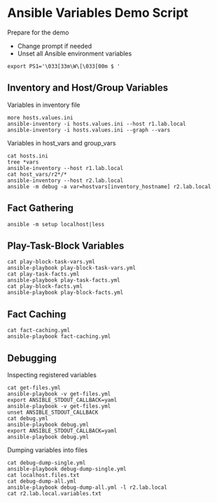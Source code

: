 # Ansible Variables Demo Script

Prepare for the demo

* Change prompt if needed
* Unset all Ansible environment variables

```
export PS1='\033[33m\W\[\033[00m $ '
```

## Inventory and Host/Group Variables

Variables in inventory file

```
more hosts.values.ini
ansible-inventory -i hosts.values.ini --host r1.lab.local
ansible-inventory -i hosts.values.ini --graph --vars
```

Variables in host_vars and group_vars

```
cat hosts.ini
tree *vars 
ansible-inventory --host r1.lab.local
cat host_vars/r2*/*
ansible-inventory --host r2.lab.local
ansible -m debug -a var=hostvars[inventory_hostname] r2.lab.local
```

## Fact Gathering

```
ansible -m setup localhost|less
```

## Play-Task-Block Variables

```
cat play-block-task-vars.yml
ansible-playbook play-block-task-vars.yml
cat play-task-facts.yml
ansible-playbook play-task-facts.yml 
cat play-block-facts.yml
ansible-playbook play-block-facts.yml  
```

## Fact Caching

```
cat fact-caching.yml
ansible-playbook fact-caching.yml
```

## Debugging

Inspecting registered variables

```
cat get-files.yml
ansible-playbook -v get-files.yml
export ANSIBLE_STDOUT_CALLBACK=yaml
ansible-playbook -v get-files.yml
unset ANSIBLE_STDOUT_CALLBACK 
cat debug.yml
ansible-playbook debug.yml
export ANSIBLE_STDOUT_CALLBACK=yaml
ansible-playbook debug.yml
```

Dumping variables into files

```
cat debug-dump-single.yml
ansible-playbook debug-dump-single.yml
cat localhost.files.txt
cat debug-dump-all.yml
ansible-playbook debug-dump-all.yml -l r2.lab.local
cat r2.lab.local.variables.txt
```
